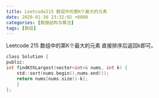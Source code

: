```yaml
---
title: Leetcode215 数组中的第K个最大的元素
date: 2020-01-30 23:32:02 +0800
categories: [数据结构与算法]
tags: [数组]
---
```

Leetcode 215 数组中的第K个最大的元素
直接排序后返回k即可。
```c
class Solution {
public:
int findKthLargest(vector<int>& nums, int k) {
	std::sort(nums.begin(),nums.end());
	return nums[nums.size()-k]; 
	}
};
```